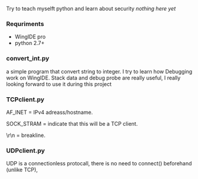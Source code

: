 Try to teach myselft python and learn about security
*nothing here yet*
### Requriments
* WingIDE pro
* python 2.7+

### convert_int.py
a simple program that convert string to integer. I try to learn how Debugging work on WingIDE. Stack data and debug probe are really useful, I really looking forward to use it during this project

### TCPclient.py
AF_INET = IPv4 adreass/hostname.

SOCK_STRAM = indicate that this will be a TCP client.

\r\n = breakline.

### UDPclient.py
UDP is a connectionless protocall, there is no need to connect() beforehand (unlike TCP),
